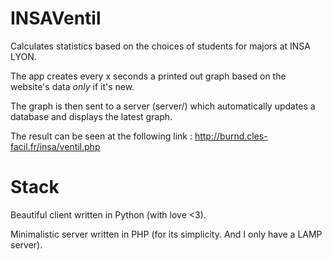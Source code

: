 # INSAVentil
Calculates statistics based on the choices of students for majors at INSA LYON.

The app creates every x seconds a printed out graph based on the website's data *only* if it's new.

The graph is then sent to a server (server/) which automatically updates a database and displays the latest graph.

The result can be seen at the following link : http://burnd.cles-facil.fr/insa/ventil.php

# Stack
Beautiful client written in Python (with love <3).

Minimalistic server written in PHP (for its simplicity. And I only have a LAMP server).
